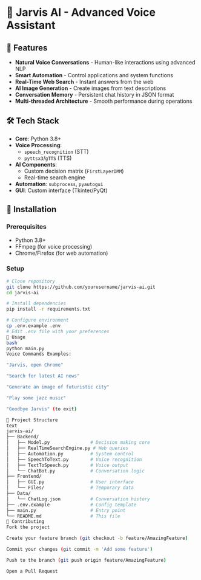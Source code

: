 # 🤖 Jarvis AI - Advanced Voice Assistant





## 🌟 Features
- **Natural Voice Conversations** - Human-like interactions using advanced NLP
- **Smart Automation** - Control applications and system functions
- **Real-Time Web Search** - Instant answers from the web
- **AI Image Generation** - Create images from text descriptions
- **Conversation Memory** - Persistent chat history in JSON format
- **Multi-threaded Architecture** - Smooth performance during operations

## 🛠️ Tech Stack
- **Core**: Python 3.8+
- **Voice Processing**:
  - `speech_recognition` (STT)
  - `pyttsx3`/`gTTS` (TTS)
- **AI Components**:
  - Custom decision matrix (`FirstLayerDMM`)
  - Real-time search engine
- **Automation**: `subprocess`, `pyautogui`
- **GUI**: Custom interface (Tkinter/PyQt)

## 🚀 Installation

### Prerequisites
- Python 3.8+
- FFmpeg (for voice processing)
- Chrome/Firefox (for web automation)

### Setup
```bash
# Clone repository
git clone https://github.com/yourusername/jarvis-ai.git
cd jarvis-ai

# Install dependencies
pip install -r requirements.txt

# Configure environment
cp .env.example .env
# Edit .env file with your preferences
🎤 Usage
bash
python main.py
Voice Commands Examples:

"Jarvis, open Chrome"

"Search for latest AI news"

"Generate an image of futuristic city"

"Play some jazz music"

"Goodbye Jarvis" (to exit)

📂 Project Structure
text
jarvis-ai/
├── Backend/
│   ├── Model.py               # Decision making core
│   ├── RealTimeSearchEngine.py # Web queries
│   ├── Automation.py          # System control
│   ├── SpeechToText.py        # Voice recognition
│   ├── TextToSpeech.py        # Voice output
│   └── ChatBot.py             # Conversation logic
├── Frontend/
│   ├── GUI.py                 # User interface
│   └── Files/                 # Temporary data
├── Data/
│   └── ChatLog.json           # Conversation history
├── .env.example               # Config template
├── main.py                    # Entry point
└── README.md                  # This file
🤝 Contributing
Fork the project

Create your feature branch (git checkout -b feature/AmazingFeature)

Commit your changes (git commit -m 'Add some feature')

Push to the branch (git push origin feature/AmazingFeature)

Open a Pull Request

